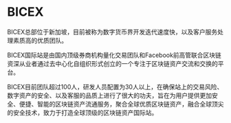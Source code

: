 # BICEX

BICEX总部位于新加坡，目前被称为数字货币界开发迭代速度快，以及客户服务处理素质高的优质团队。

BICEX国际站是由国内顶级券商机构量化交易团队和Facebook前高管联合区块链资深从业者通过去中心化自组织形式创立的一个专注于区块链资产交流和交换的平台。

BICEX目前团队超过100人，研发人员配置为30人以上，在确保站上的交易风险、数字资产的安全、以及客服的品质上进行了很大的功夫，旨在为用户提供更加安全、便捷、智能的区块链资产流通服务，聚合全球优质区块链资产，融合全球顶尖的安全技术，致力于打造全球顶级的区块链资产国际站。
